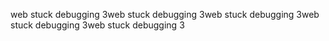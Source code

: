 web stuck debugging 3web stuck debugging 3web stuck debugging 3web stuck debugging 3web stuck debugging 3
